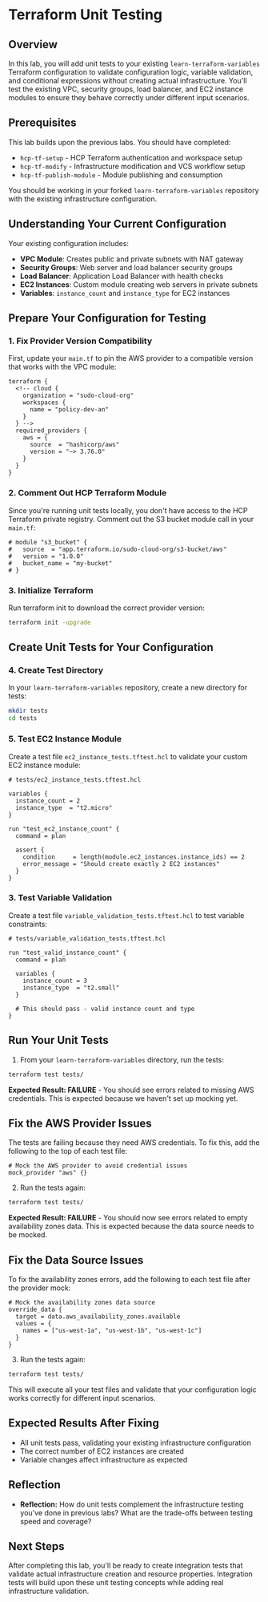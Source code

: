 # Terraform Unit Testing

## Overview

In this lab, you will add unit tests to your existing `learn-terraform-variables` Terraform configuration to validate configuration logic, variable validation, and conditional expressions without creating actual infrastructure. You'll test the existing VPC, security groups, load balancer, and EC2 instance modules to ensure they behave correctly under different input scenarios.

## Prerequisites

This lab builds upon the previous labs. You should have completed:
- `hcp-tf-setup` - HCP Terraform authentication and workspace setup
- `hcp-tf-modify` - Infrastructure modification and VCS workflow setup
- `hcp-tf-publish-module` - Module publishing and consumption

You should be working in your forked `learn-terraform-variables` repository with the existing infrastructure configuration.

## Understanding Your Current Configuration

Your existing configuration includes:
- **VPC Module**: Creates public and private subnets with NAT gateway
- **Security Groups**: Web server and load balancer security groups
- **Load Balancer**: Application Load Balancer with health checks
- **EC2 Instances**: Custom module creating web servers in private subnets
- **Variables**: `instance_count` and `instance_type` for EC2 instances

## Prepare Your Configuration for Testing

### 1. Fix Provider Version Compatibility

First, update your `main.tf` to pin the AWS provider to a compatible version that works with the VPC module:

```hcl
terraform {
  <!-- cloud {
    organization = "sudo-cloud-org"
    workspaces {
      name = "policy-dev-an"
    }
  } -->
  required_providers {
    aws = {
      source  = "hashicorp/aws"
      version = "~> 3.76.0"
    }
  }
}
```

### 2. Comment Out HCP Terraform Module

Since you're running unit tests locally, you don't have access to the HCP Terraform private registry. Comment out the S3 bucket module call in your `main.tf`:

```hcl
# module "s3_bucket" {
#   source  = "app.terraform.io/sudo-cloud-org/s3-bucket/aws"
#   version = "1.0.0"
#   bucket_name = "my-bucket"
# }
```

### 3. Initialize Terraform

Run terraform init to download the correct provider version:

```sh
terraform init -upgrade
```

## Create Unit Tests for Your Configuration

### 4. Create Test Directory

In your `learn-terraform-variables` repository, create a new directory for tests:

```sh
mkdir tests
cd tests
```

### 5. Test EC2 Instance Module

Create a test file `ec2_instance_tests.tftest.hcl` to validate your custom EC2 instance module:

```hcl
# tests/ec2_instance_tests.tftest.hcl

variables {
  instance_count = 2
  instance_type  = "t2.micro"
}

run "test_ec2_instance_count" {
  command = plan
  
  assert {
    condition     = length(module.ec2_instances.instance_ids) == 2
    error_message = "Should create exactly 2 EC2 instances"
  }
}
```

### 3. Test Variable Validation

Create a test file `variable_validation_tests.tftest.hcl` to test variable constraints:

```hcl
# tests/variable_validation_tests.tftest.hcl

run "test_valid_instance_count" {
  command = plan
  
  variables {
    instance_count = 3
    instance_type  = "t2.small"
  }
  
  # This should pass - valid instance count and type
}
```

## Run Your Unit Tests

1. From your `learn-terraform-variables` directory, run the tests:

```sh
terraform test tests/
```

**Expected Result: FAILURE** - You should see errors related to missing AWS credentials. This is expected because we haven't set up mocking yet.

## Fix the AWS Provider Issues

The tests are failing because they need AWS credentials. To fix this, add the following to the top of each test file:

```hcl
# Mock the AWS provider to avoid credential issues
mock_provider "aws" {}
```

2. Run the tests again:

```sh
terraform test tests/
```

**Expected Result: FAILURE** - You should now see errors related to empty availability zones data. This is expected because the data source needs to be mocked.

## Fix the Data Source Issues

To fix the availability zones errors, add the following to each test file after the provider mock:

```hcl
# Mock the availability zones data source
override_data {
  target = data.aws_availability_zones.available
  values = {
    names = ["us-west-1a", "us-west-1b", "us-west-1c"]
  }
}
```

3. Run the tests again:

```sh
terraform test tests/
```

This will execute all your test files and validate that your configuration logic works correctly for different input scenarios.

## Expected Results After Fixing

- All unit tests pass, validating your existing infrastructure configuration
- The correct number of EC2 instances are created
- Variable changes affect infrastructure as expected

## Reflection

- **Reflection:** How do unit tests complement the infrastructure testing you've done in previous labs? What are the trade-offs between testing speed and coverage?

## Next Steps

After completing this lab, you'll be ready to create integration tests that validate actual infrastructure creation and resource properties. Integration tests will build upon these unit testing concepts while adding real infrastructure validation. 